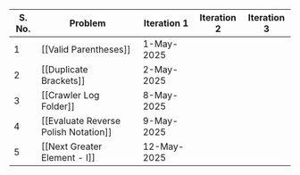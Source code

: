 
| S. No. | Problem                              | Iteration 1 | Iteration 2 | Iteration 3 |
| ------ | ------------------------------------ | ----------- | ----------- | ----------- |
| 1      | [[Valid Parentheses]]                | 1-May-2025  |             |             |
| 2      | [[Duplicate Brackets]]               | 2-May-2025  |             |             |
| 3      | [[Crawler Log Folder]]               | 8-May-2025  |             |             |
| 4      | [[Evaluate Reverse Polish Notation]] | 9-May-2025  |             |             |
| 5      | [[Next Greater Element - I]]         | 12-May-2025 |             |             |
